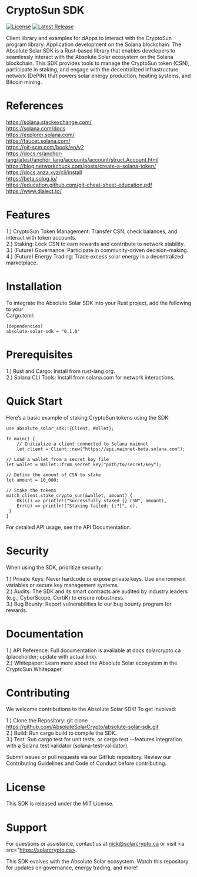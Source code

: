 # CryptoSun SDK
[![License](https://img.shields.io/badge/License-Apache%202.0-blue.svg)](LICENSE)
[![Latest Release](https://img.shields.io/github/v/release/Absolute-Solar/cryptosun-vote)]()

Client library and examples for dApps to interact with the CryptoSun program library. Application development on the Solana blockchain. The Absolute Solar SDK is a Rust-based library that enables developers to seamlessly interact with the Absolute Solar ecosystem on the Solana blockchain. This SDK provides tools to manage the CryptoSun token (CSN), participate in staking, and engage with the decentralized infrastructure network (DePIN) that powers solar energy production, heating systems, and Bitcoin mining.

# References 
<a>https://solana.stackexchange.com/</a><br>
<a>https://solana.com/docs</a><br>
<a>https://explorer.solana.com/</a><br>
<a>https://faucet.solana.com/</a><br>
<a>https://git-scm.com/book/en/v2</a><br>
<a>https://docs.rs/anchor-lang/latest/anchor_lang/accounts/account/struct.Account.html</a><br>
<a>https://blog.networkchuck.com/posts/create-a-solana-token/</a><br>
<a>https://docs.anza.xyz/cli/install</a><br>
<a>https://beta.solpg.io/</a><br>
<a>https://education.github.com/git-cheat-sheet-education.pdf</a><br>
<a>https://www.dialect.to/</a><br>

# Features
1.) CryptoSun Token Management: Transfer CSN, check balances, and interact with token accounts. <br>
2.) Staking: Lock CSN to earn rewards and contribute to network stability. <br>
3.) (Future) Governance: Participate in community-driven decision-making. <br>
4.) (Future) Energy Trading: Trade excess solar energy in a decentralized marketplace.

# Installation
To integrate the Absolute Solar SDK into your Rust project, add the following to your <br>
Cargo.toml:

    [dependencies]
    absolute-solar-sdk = "0.1.0"

# Prerequisites

1.) Rust and Cargo: Install from rust-lang.org. <br>
2.) Solana CLI Tools: Install from solana.com for network interactions.

# Quick Start
Here’s a basic example of staking CryptoSun tokens using the SDK:

    use absolute_solar_sdk::{Client, Wallet};
    
    fn main() {
        // Initialize a client connected to Solana mainnet
        let client = Client::new("https://api.mainnet-beta.solana.com");

    // Load a wallet from a secret key file
    let wallet = Wallet::from_secret_key("path/to/secret/key");

    // Define the amount of CSN to stake
    let amount = 10_000;

    // Stake the tokens
    match client.stake_crypto_sun(&wallet, amount) {
        Ok(()) => println!("Successfully staked {} CSN", amount),
        Err(e) => println!("Staking failed: {:?}", e),
     }
    }

For detailed API usage, see the API Documentation.

# Security
When using the SDK, prioritize security:

1.) Private Keys: Never hardcode or expose private keys. Use environment variables or secure key management systems. <br>
2.) Audits: The SDK and its smart contracts are audited by industry leaders (e.g., CyberScope, CertiK) to ensure robustness. <br>
3.) Bug Bounty: Report vulnerabilities to our bug bounty program for rewards.

# Documentation

1.) API Reference: Full documentation is available at docs.solarcrypto.ca (placeholder; update with actual link). <br>
2.) Whitepaper: Learn more about the Absolute Solar ecosystem in the CryptoSun Whitepaper.

# Contributing
We welcome contributions to the Absolute Solar SDK! To get involved:

1.) Clone the Repository: git clone https://github.com/AbsoluteSolarCrypto/absolute-solar-sdk.git <br>
2.) Build: Run cargo build to compile the SDK. <br>
3.) Test: Run cargo test for unit tests, or cargo test --features integration with a Solana test validator (solana-test-validator).

Submit issues or pull requests via our GitHub repository. Review our Contributing Guidelines and Code of Conduct before contributing.

# License
This SDK is released under the MIT License.

# Support
For questions or assistance, contact us at nick@solarcrypto.ca or visit <a src="https://solarcrypto.ca>.

This SDK evolves with the Absolute Solar ecosystem. Watch this repository for updates on governance, energy trading, and more!

